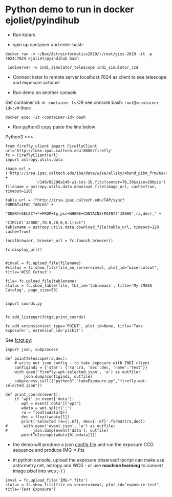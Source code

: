 # Python demo to run in docker ejoliet/pyindihub

- Run kstars

- spin up container and enter bash:

`docker run -v ~/Box/Astroinformatics2019/:/root/giss-2019 -it -p 7624:7624 ejoliet/pyindihub bash`

` indiserver -v indi_simulator_telescope indi_simulator_ccd`

- Connect kstar to remote server localhost:7624 as client to see telescope and exposure actions!

- Run demo on another console

Get container id: `dr container ls` OR see console bash: `root@<container-id>:/#`
then:

`docker exec -it <container-id> bash`

- Run python3 copy paste the line below


Python3 >>>
```
from firefly_client import FireflyClient
url='http://luke.ipac.caltech.edu:8080/firefly'
fc = FireflyClient(url)
import astropy.utils.data

image_url = ('http://irsa.ipac.caltech.edu/ibe/data/wise/allsky/4band_p1bm_frm/6a/02206a' + 
             '/149/02206a149-w1-int-1b.fits?center=70,20&size=200pix')
filename = astropy.utils.data.download_file(image_url, cache=True, timeout=120)

table_url = ("http://irsa.ipac.caltech.edu/TAP/sync?FORMAT=IPAC_TABLE&" +
                                             "QUERY=SELECT+*+FROM+fp_psc+WHERE+CONTAINS(POINT('J2000',ra,dec)," +
                                             "CIRCLE('J2000',70.0,20.0,0.1))=1")
tablename = astropy.utils.data.download_file(table_url, timeout=120, cache=True)

localbrowser, browser_url = fc.launch_browser()

fc.display_url()


#imval = fc.upload_file(filename)
#status = fc.show_fits(file_on_server=imval, plot_id="wise-cutout", title='WISE Cutout')

file= fc.upload_file(tablename)
status = fc.show_table(file, tbl_id='tablemass', title='My 2MASS Catalog', page_size=50)


import coords.py


fc.add_listener(fctgt.print_coords)

fc.add_extension(ext_type='POINT', plot_id=None, title='Take Exposure!', extension_id='pickit')
```



See [fctgt.py](fctgt.py):
```
import json, subprocess

def pointTelescope(ra,dec):
    # write out json config - to take exposure with INDI client
    configindi = {'star': {'ra':ra, 'dec':dec, 'name':'test'}}
    with open('firefly-wpt-selected.json', 'w') as outfile:  
        json.dump(configindi, outfile)
    subprocess.call(["python3","takeExposure.py","firefly-wpt-selected.json"])
    
def print_coords(event):
    if 'wpt' in event['data']:
       wpt = event['data']['wpt']
       wdata = wpt.split(';')
       ra = float(wdata[0])
       dec = float(wdata[1])
       print('Selected ra={:.6f}, dec={:.6f}'.format(ra,dec))
#       with open('event.json', 'w') as outfile:  
#           json.dump(event['data'], outfile)
       pointTelescope(wdata[0],wdata[1])
```

- the demo will produce a json [config file](firefly-wpt-selected.json) and run the exposure CCD sequence and produce IMG-*.fits

- in python console, upload the exposure observed! (script can make use astormetry.net, astropy and WCS - or use **machine learning** to concert image pixel into wcs ;-) ) 

```
imval = fc.upload_file('IMG-*.fits')
status = fc.show_fits(file_on_server=imval, plot_id="exposure-test", title='Test Exposure')
```
